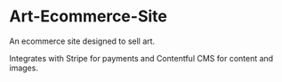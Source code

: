 # Art-Ecommerce-Site

An ecommerce site designed to sell art.

Integrates with Stripe for payments and Contentful CMS for content and images.
